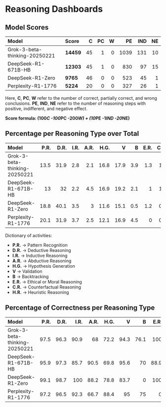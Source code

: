 # Reasoning Dashboards

## Model Scores

| Model                         | Score     |   C |   PC |   W |   PE |   IND |   NE |
|:------------------------------|:----------|----:|-----:|----:|-----:|------:|-----:|
| Grok-3-beta-thinking-20250221 | **14459** |  45 |    1 |   0 | 1039 |   131 |   10 |
| DeepSeek-R1-671B-HB           | **12303** |  45 |    1 |   0 |  830 |    97 |   15 |
| DeepSeek-R1-Zero              | **9765**  |  46 |    0 |   0 |  523 |    45 |    1 |
| Perplexity-R1-1776            | **5224**  |  20 |    0 |   0 |  327 |    26 |    1 |

Here, **C**, **PC**, **W** refer to the number of correct, partially correct, and wrong conclusions. **PE**, **IND**, **NE** refer to the number of reasoning steps with positive, indifferent, and negative effect.

**Score formula: (100*C -100*PC -200*W) + (10*PE -1*IND -20*NE)**

## Percentage per Reasoning Type over Total

| Model                         |   P.R. |   D.R. |   I.R. |   A.R. |   H.G. |    V |   B |   E.R. |   C.R. |   H.R. |
|:------------------------------|-------:|-------:|-------:|-------:|-------:|-----:|----:|-------:|-------:|-------:|
| Grok-3-beta-thinking-20250221 |   13.5 |   31.9 |    2.8 |    2.1 |   16.8 | 17.9 | 3.9 |    1.3 |    1.4 |    8.5 |
| DeepSeek-R1-671B-HB           |   13   |   32   |    2.2 |    4.5 |   16.9 | 19.2 | 2.1 |    1   |    1.1 |    8.2 |
| DeepSeek-R1-Zero              |   18.8 |   40.1 |    3.5 |    3   |   11.6 | 15.1 | 0.5 |    1.2 |    0.7 |    5.4 |
| Perplexity-R1-1776            |   20.1 |   31.9 |    3.7 |    2.5 |   12.1 | 16.9 | 4.5 |    0   |    0.8 |    7.3 |

Dictionary of activities:
* **P.R.** -> Pattern Recognition
* **D.R.** -> Deductive Reasoning
* **I.R.** -> Inductive Reasoning
* **A.R.** -> Abductive Reasoning
* **H.G.** -> Hypothesis Generation
* **V** -> Validation
* **B** -> Backtracking
* **E.R.** -> Ethical or Moral Reasoning
* **C.R.** -> Counterfactual Reasoning
* **H.R.** -> Heuristic Reasoning


## Percentage of Correctness per Reasoning Type

| Model                         |   P.R. |   D.R. |   I.R. |   A.R. |   H.G. |    V |    B |   E.R. |   C.R. |   H.R. |
|:------------------------------|-------:|-------:|-------:|-------:|-------:|-----:|-----:|-------:|-------:|-------:|
| Grok-3-beta-thinking-20250221 |   97.5 |   96.3 |   90.9 |   68   |   72.2 | 94.3 | 76.1 |  100   |   47.1 |   75   |
| DeepSeek-R1-671B-HB           |   95.9 |   97.3 |   85.7 |   90.5 |   69.8 | 95.6 | 70   |   88.9 |   40   |   70.1 |
| DeepSeek-R1-Zero              |   99.1 |   98.7 |  100   |   88.2 |   78.8 | 83.7 |  0   |  100   |   25   |   80.6 |
| Perplexity-R1-1776            |   97.2 |   96.5 |   92.3 |   66.7 |   88.4 | 95   | 75   |    0   |   33.3 |   88.5 |
